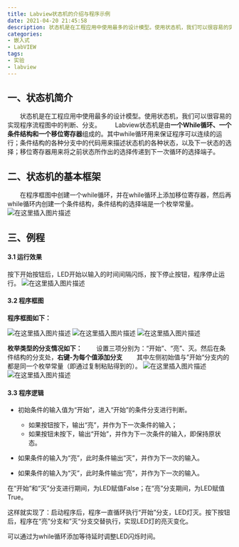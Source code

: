```yaml
---
title: Labview状态机的介绍与程序示例
date: 2021-04-20 21:45:58
description: 状态机是在工程应用中使用最多的设计模型。使用状态机，我们可以很容易的实现程序流程图中的判断、分支。Labview状态机是由一个While循环、一个条件结构和一个移位寄存器组成的。
categories:
- 嵌入式
- LabVIEW
tags:
- 实验
- labview
---
```




## 一、状态机简介

&emsp;&emsp;状态机是在工程应用中使用最多的设计模型。使用状态机，我们可以很容易的实现程序流程图中的判断、分支。
&emsp;&emsp;Labview状态机是由**一个While循环、一个条件结构和一个移位寄存器**组成的。其中while循环用来保证程序可以连续的运行；条件结构的各种分支中的代码用来描述状态机的各种状态，以及下一状态的选择；移位寄存器用来将之前状态所作出的选择传递到下一次循环的选择端子。
## 二、状态机的基本框架
&emsp;&emsp;在程序框图中创建一个while循环，并在while循环上添加移位寄存器，然后再while循环内创建一个条件结构，条件结构的选择端是一个枚举常量。
![在这里插入图片描述](https://img-blog.csdnimg.cn/20210420175605662.png?x-oss-process=image/watermark,type_ZmFuZ3poZW5naGVpdGk,shadow_10,text_SGFsZi1BIFN0dWRpbw==,size_16,color_FFFFFF,t_70#pic_center)


## 三、例程
#### 3.1 运行效果

按下开始按钮后，LED开始以输入的时间间隔闪烁，按下停止按钮，程序停止运行。
![在这里插入图片描述](https://img-blog.csdnimg.cn/20210420214013472.png?x-oss-process=image/watermark,type_ZmFuZ3poZW5naGVpdGk,shadow_10,text_SGFsZi1BIFN0dWRpbw==,size_16,color_FFFFFF,t_70#pic_center)

#### 3.2 程序框图

**程序框图如下：**

![在这里插入图片描述](https://img-blog.csdnimg.cn/20210420214206601.png?x-oss-process=image/watermark,type_ZmFuZ3poZW5naGVpdGk,shadow_10,text_SGFsZi1BIFN0dWRpbw==,size_16,color_FFFFFF,t_70#pic_center)
![在这里插入图片描述](https://img-blog.csdnimg.cn/20210420214221611.png?x-oss-process=image/watermark,type_ZmFuZ3poZW5naGVpdGk,shadow_10,text_SGFsZi1BIFN0dWRpbw==,size_16,color_FFFFFF,t_70#pic_center)
![在这里插入图片描述](https://img-blog.csdnimg.cn/20210420214231106.png?x-oss-process=image/watermark,type_ZmFuZ3poZW5naGVpdGk,shadow_10,text_SGFsZi1BIFN0dWRpbw==,size_16,color_FFFFFF,t_70#pic_center)


**枚举类型的分支情况如下：**
&emsp;&emsp;设置三项分别为：“开始”、“亮”、灭。然后在条件结构的分支处，**右键-为每个值添加分支**
&emsp;&emsp;其中左侧初始值与”开始“分支内的都是同一个枚举常量（即通过复制粘贴得到的）。
![在这里插入图片描述](https://img-blog.csdnimg.cn/20210420175448105.png?x-oss-process=image/watermark,type_ZmFuZ3poZW5naGVpdGk,shadow_10,text_SGFsZi1BIFN0dWRpbw==,size_16,color_FFFFFF,t_70#pic_center)
![在这里插入图片描述](https://img-blog.csdnimg.cn/20210420175434109.png?x-oss-process=image/watermark,type_ZmFuZ3poZW5naGVpdGk,shadow_10,text_SGFsZi1BIFN0dWRpbw==,size_16,color_FFFFFF,t_70#pic_center)

#### 3.3 程序逻辑

* 初始条件的输入值为“开始”，进入“开始”的条件分支进行判断。
  * 如果按钮按下，输出“亮”，并作为下一次条件的输入；
  * 如果按钮未按下，输出“开始”，并作为下一次条件的输入，即保持原状态。

* 如果条件的输入为“亮”，此时条件输出“灭”，并作为下一次的输入。

* 如果条件的输入为“灭”，此时条件输出“亮”，并作为下一次的输入。

在“开始”和“灭”分支进行期间，为LED赋值False；在“亮”分支期间，为LED赋值True。

这样就实现了：启动程序后，程序一直循环执行“开始”分支，LED灯灭。按下按钮后，程序在“亮”分支和”灭“分支交替执行，实现LED灯的亮灭变化。

可以通过为while循环添加等待延时调整LED闪烁时间。